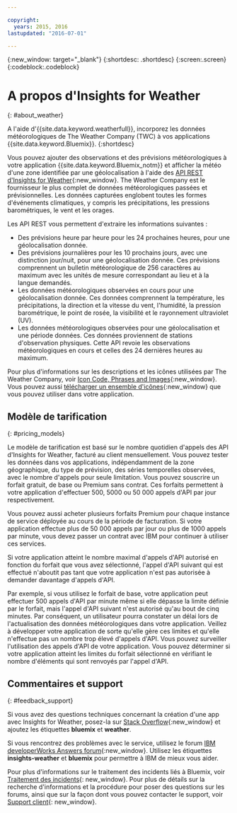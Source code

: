 ```yaml
---

copyright:
  years: 2015, 2016
lastupdated: "2016-07-01"

---
```


{:new_window: target="_blank"}
{:shortdesc: .shortdesc}
{:screen:.screen}
{:codeblock:.codeblock}

# A propos d'Insights for Weather
{: #about_weather}

A l'aide d'{{site.data.keyword.weatherfull}}, incorporez les données météorologiques de The Weather Company (TWC) à vos applications {{site.data.keyword.Bluemix}}.
{:shortdesc}

Vous pouvez ajouter des observations et des prévisions météorologiques à votre application {{site.data.keyword.Bluemix_notm}} et afficher la météo d'une zone identifiée par une géolocalisation à l'aide des [API REST d'Insights for Weather](https://twcservice.{APPDomain}/rest-api-deprecated/){:new_window}.
The Weather Company est le fournisseur le plus complet de données météorologiques passées et prévisionnelles. Les données
capturées englobent toutes les formes d'événements climatiques, y compris les précipitations, les pressions barométriques, le vent et les orages.

Les API REST vous permettent d'extraire les informations suivantes :

* Des prévisions heure par heure pour les 24 prochaines heures, pour une géolocalisation donnée.
* Des prévisions journalières pour les 10 prochains jours, avec une distinction jour/nuit, pour une géolocalisation donnée. Ces prévisions comprennent un bulletin météorologique de 256 caractères au maximum avec les unités de mesure correspondant au lieu et à la
langue demandés.
* Les données météorologiques observées en cours pour une géolocalisation donnée. Ces données comprennent la température, les précipitations, la
direction et la vitesse du vent, l'humidité,
la pression barométrique, le point de rosée, la visibilité et le rayonnement ultraviolet (UV).
* Les données météorologiques observées pour une géolocalisation et une période données. Ces données proviennent de stations d'observation physiques. Cette API revoie les observations météorologiques en cours et celles des 24 dernières heures au maximum.

Pour plus d'informations sur les descriptions et les icônes utilisées par The Weather Company, voir [Icon Code, Phrases and Images](https://docs.google.com/document/d/1MZwWYqki8Ee-V7c7InBuA5CDVkjb3XJgpc39hI9FsI0/edit?pli=1){:new_window}.
Vous pouvez aussi [télécharger un ensemble d'icônes](https://twcdocs.mybluemix.net/download/weatherinsightsicons.zip){:new_window} que vous pouvez utiliser dans votre application.

## Modèle de tarification
{: #pricing_models}

Le modèle de tarification est basé sur le nombre quotidien d'appels des API d'Insights for Weather, facturé au client mensuellement. Vous pouvez tester les données dans vos applications, indépendamment de la zone géographique, du type de prévision, des séries temporelles observées, avec le nombre d'appels pour seule limitation. Vous
pouvez souscrire un forfait gratuit, de base ou Premium sans contrat. Ces forfaits permettent à votre application d'effectuer 500, 5000 ou 50 000 appels d'API par jour respectivement.

Vous pouvez aussi acheter plusieurs forfaits Premium pour chaque instance de service déployée au cours de la période de facturation. Si votre
application effectue plus de 50 000 appels par jour ou plus de 1000 appels par minute, vous devez passer un contrat avec IBM pour continuer à utiliser ces
services.

Si votre application atteint le nombre maximal d'appels d'API autorisé en fonction du forfait que vous avez sélectionné, l'appel d'API suivant qui
est effectué n'aboutit pas tant que votre application n'est pas autorisée à demander davantage d'appels d'API.

Par exemple, si vous utilisez le forfait
de base, votre application peut effectuer 500 appels d'API par minute même si elle dépasse la limite définie par le forfait, mais l'appel d'API suivant
n'est autorisé qu'au bout de cinq minutes. Par conséquent, un utilisateur pourra constater un délai lors de l'actualisation des données météorologiques dans votre application. Veillez à développer votre application de sorte qu'elle gère ces limites et qu'elle n'effectue pas un nombre trop élevé d'appels d'API. Vous pouvez surveiller l'utilisation des appels d'API de votre application. Vous pouvez déterminer si votre application atteint les
limites du forfait sélectionné en vérifiant le nombre d'éléments qui sont renvoyés par l'appel d'API.

## Commentaires et support
{: #feedback_support}

Si vous avez des questions techniques concernant la création d'une app avec Insights for Weather,
posez-la sur [Stack Overflow](http://stackoverflow.com/search?q=weather+bluemix){:new_window} et ajoutez les étiquettes **bluemix** et **weather**.

Si vous rencontrez des problèmes avec le service, utilisez le forum [IBM developerWorks Answers forum](https://developer.ibm.com/answers/topics/insights-weather/?smartspace=bluemix){:new_window}.
Utilisez les étiquettes
**insights-weather** et **bluemix** pour permettre à IBM de mieux vous aider.

Pour plus d'informations sur le traitement des incidents liés à Bluemix, voir [Traitement des incidents](https://console.{DomainName}/docs/troubleshoot/troubleshoot.html){: new_window}.
Pour plus de détails sur la recherche d'informations et la procédure pour poser des questions sur les forums, ainsi que sur la façon dont vous pouvez contacter le support, voir [Support client](https://console.{DomainName}/docs/support/index.html#getting-customer-support){: new_window}.
